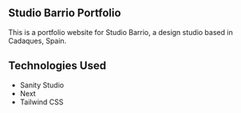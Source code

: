## Studio Barrio Portfolio

This is a portfolio website for Studio Barrio, a design studio based in Cadaques, Spain.

## Technologies Used

- Sanity Studio
- Next
- Tailwind CSS
